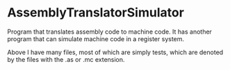 # AssemblyTranslatorSimulator
Program that translates assembly code to machine code.
It has another program that can simulate machine code in a register system.

Above I have many files, most of which are simply tests, which are denoted by the files with the .as or .mc extension.


